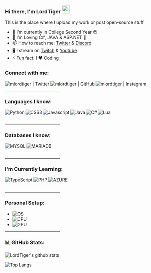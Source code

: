 ### Hi there, I'm LordTiger <img src="https://media.giphy.com/media/hvRJCLFzcasrR4ia7z/giphy.gif" width="25px">


This is the place where I upload my work or post open-source stuff

- 🔭 I’m currently in College Second Year 😉
- 🌱 I’m Loving C#, JAVA & ASP.NET 🤣
- 📫 How to reach me: [Twitter][twitter] & [Discord][discord]
- 🖥️ I stream on [Twitch][twitch] & [Youtube][youtube]
- ⚡ Fun fact: I ❤️ Coding

### Connect with me:
[<img align="left" alt="mlordtiger | Twitter" src="https://img.shields.io/badge/Twitter-1DA1F2?style=for-the-badge&logo=twitter&logoColor=white" />][twitter]
[<img align="left" alt="mlordtiger | GitHub" src="https://img.shields.io/badge/GitHub-100000?style=for-the-badge&logo=github&logoColor=white" />][github]
[<img align="left" alt="mlordtiger | Instagram" src="https://img.shields.io/badge/Instagram-E4405F?style=for-the-badge&logo=instagram&logoColor=white" />][instagram]


<p>
<br />
<hr align = "left" width = "35%"/>

### Languages I know:
<img align="left" alt="Python" src="https://img.shields.io/badge/Python-3776AB?style=for-the-badge&logo=python&logoColor=white" />
<img align="left" alt="CSS3" src="https://img.shields.io/badge/CSS3-1572B6?style=for-the-badge&logo=css3&logoColor=white" />
<img align="left" alt="Javascript" src="https://img.shields.io/badge/JavaScript-F7DF1E?style=for-the-badge&logo=javascript&logoColor=black" />
<img align="left" alt="Java" src="https://img.shields.io/badge/Java-ED8B00?style=for-the-badge&logo=java&logoColor=white" />
<img align="left" alt="C#" src="https://img.shields.io/badge/C%23-239120?style=for-the-badge&logo=c-sharp&logoColor=white" />
<img align="left" alt="Lua" src="https://img.shields.io/badge/Lua-2C2D72?style=for-the-badge&logo=lua&logoColor=white" />


<br />
<br />
<hr align = "left" width = "35%"/>

### Databases I know:
<img align="left" alt="MYSQL" src="https://img.shields.io/badge/MySQL-00000F?style=for-the-badge&logo=mysql&logoColor=white" />
<img align="left" alt="MARIADB" src="https://img.shields.io/badge/MariaDB-003545?style=for-the-badge&logo=mariadb&logoColor=white" />


<br />
<br />
<hr align = "left" width = "35%"/>


### I'm Currently Learning:
<img align="left" alt="TypeScript" src="https://img.shields.io/badge/TypeScript-007ACC?style=for-the-badge&logo=typescript&logoColor=white" />
<img align="left" alt="PHP" src="https://img.shields.io/badge/PHP-777BB4?style=for-the-badge&logo=php&logoColor=white" />
<img align="left" alt="AZURE" src="https://img.shields.io/badge/microsoft%20azure-0089D6?style=for-the-badge&logo=microsoft-azure&logoColor=white" />


<br />
<br />
<hr align = "left" width = "35%"/>


### Personal Setup:
- <img alt="OS" src="https://img.shields.io/badge/Windows-0078D6?style=for-the-badge&logo=windows&logoColor=white" /></br>
- <img alt="CPU" src="https://img.shields.io/badge/Intel-Core_i7_4790-0071C5?style=for-the-badge&logo=intel&logoColor=white" /></br>
- <img alt="GPU" src="https://img.shields.io/badge/NVIDIA-GTX1050Ti-76B900?style=for-the-badge&logo=nvidia&logoColor=white" /></br>

<hr align = "left" width = "35%"/>

### 📊 GitHub Stats:
![LordTiger's github stats](https://github-readme-stats.vercel.app/api?username=LordTiger&show_icons=true&theme=onedark&count_private=false&include_all_commits=true&hide=contribs,issues,prs)
<br/>

![Top Langs](https://github-readme-stats.vercel.app/api/top-langs/?username=LordTiger&layout=compact&theme=onedark)


[instagram]: https://www.instagram.com/B.DEBRUYN_/
[twitter]: https://twitter.com/mlordtiger
[github]: https://github.com/LordTiger
[discord]: https://discord.gg/kH35raygfa
[twitch]: https://twitch.tv/mlordtiger
[youtube]: https://www.youtube.com/channel/UCj0p-a1f0kXQrltlfI06EXw
